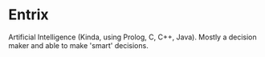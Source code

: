 # Entrix
Artificial Intelligence (Kinda, using Prolog, C, C++, Java). Mostly a decision maker and able to make 'smart' decisions.

